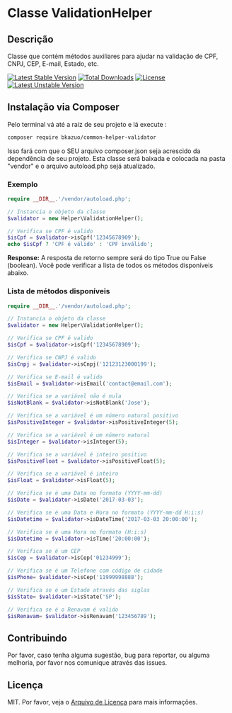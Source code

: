 # Classe ValidationHelper
## Descrição
Classe que contém métodos auxiliares para ajudar na validação de CPF, CNPJ, CEP, E-mail, Estado, etc.

[![Latest Stable Version](https://poser.pugx.org/bkazuo/common-helper-validator/v/stable)](https://packagist.org/packages/bkazuo/common-helper-validator)
[![Total Downloads](https://poser.pugx.org/bkazuo/common-helper-validator/downloads)](https://packagist.org/packages/bkazuo/common-helper-validator)
[![License](https://poser.pugx.org/bkazuo/common-helper-validator/license)](https://packagist.org/packages/bkazuo/common-helper-validator)
[![Latest Unstable Version](https://poser.pugx.org/bkazuo/common-helper-validator/v/unstable)](https://packagist.org/packages/bkazuo/common-helper-validator)

## Instalação via Composer

Pelo terminal vá até a raiz de seu projeto e lá execute :

```bash
composer require bkazuo/common-helper-validator
``` 
Isso fará com que o SEU arquivo composer.json seja acrescido da dependência de seu projeto.
Esta classe será baixada e colocada na pasta "vendor" e o arquivo autoload.php sejá atualizado.

### Exemplo
```php
require __DIR__.'/vendor/autoload.php';

// Instancia o objeto da classe
$validator = new Helper\ValidationHelper();

// Verifica se CPF é valido
$isCpf = $validator->isCpf('12345678909');
echo $isCpf ? 'CPF é válido' : 'CPF inválido';
```

**Response:**
A resposta de retorno sempre será do tipo True ou False (boolean). Você pode verificar a lista de todos os métodos disponíveis abaixo.

### Lista de métodos disponíveis

```php
require __DIR__.'/vendor/autoload.php';

// Instancia o objeto da classe
$validator = new Helper\ValidationHelper();

// Verifica se CPF é valido
$isCpf = $validator->isCpf('12345678909');

// Verifica se CNPJ é valido
$isCnpj = $validator->isCnpj('12123123000199');

// Verifica se E-mail é valido
$isEmail = $validator->isEmail('contact@email.com');

// Verifica se a variável não é nula
$isNotBlank = $validator->isNotBlank('Jose');

// Verifica se a variável é um número natural positivo
$isPositiveInteger = $validator->isPositiveInteger(5);

// Verifica se a variável é um número natural
$isInteger = $validator->isInteger(5);

// Verifica se a variável é inteiro positivo
$isPositiveFloat = $validator->isPositiveFloat(5);

// Verifica se a variável é inteiro
$isFloat = $validator->isFloat(5);

// Verifica se é uma Data no formato (YYYY-mm-dd)
$isDate = $validator->isDate('2017-03-03');

// Verifica se é uma Data e Hora no formato (YYYY-mm-dd H:i:s)
$isDatetime = $validator->isDateTime('2017-03-03 20:00:00');

// Verifica se é uma Hora no formato (H:i:s)
$isDatetime = $validator->isTime('20:00:00');

// Verifica se é um CEP
$isCep = $validator->isCep('01234999');

// Verifica se é um Telefone com código de cidade
$isPhone= $validator->isCep('11999998888');

// Verifica se é um Estado através das siglas
$isState= $validator->isState('SP');

// Verifica se é o Renavam é valido
$isRenavam= $validator->isRenavam('123456789');
```
## Contribuindo
Por favor, caso tenha alguma sugestão, bug para reportar, ou alguma melhoria, por favor nos comunique através das issues.

## Licença
MIT. Por favor, veja o [Arquivo de Licença](license.txt) para mais informações.
